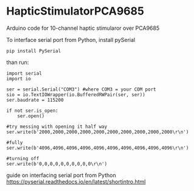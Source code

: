 # HapticStimulatorPCA9685
Arduino code for 10-channel haptic stimularor over PCA9685

To interface serial port from Python, install pySerial
```
pip install PySerial
```
than run:

```
import serial
import io

ser = serial.Serial("COM3") #where COM3 = your COM port
sio = io.TextIOWrapper(io.BufferedRWPair(ser, ser))
ser.baudrate = 115200

if not ser.is_open:
	ser.open()

#try messing with opening it half way
ser.write(b'2000,2000,2000,2000,2000,2000,2000,2000,2000,2000\r\n')

#fully
ser.write(b'4096,4096,4096,4096,4096,4096,4096,4096,4096,4096\r\n')

#turning off
ser.write(b'0,0,0,0,0,0,0,0,0,0\r\n')

```


guide on interfacing serial port from Python https://pyserial.readthedocs.io/en/latest/shortintro.html
